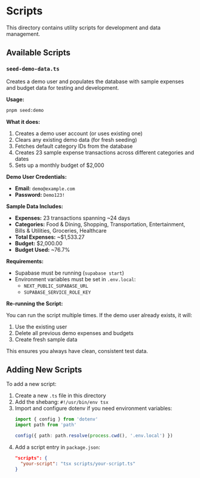 # Scripts

This directory contains utility scripts for development and data management.

## Available Scripts

### `seed-demo-data.ts`

Creates a demo user and populates the database with sample expenses and budget data for testing and development.

**Usage:**

```bash
pnpm seed:demo
```

**What it does:**

1. Creates a demo user account (or uses existing one)
2. Clears any existing demo data (for fresh seeding)
3. Fetches default category IDs from the database
4. Creates 23 sample expense transactions across different categories and dates
5. Sets up a monthly budget of $2,000

**Demo User Credentials:**

- **Email:** `demo@example.com`
- **Password:** `Demo123!`

**Sample Data Includes:**

- **Expenses:** 23 transactions spanning ~24 days
- **Categories:** Food & Dining, Shopping, Transportation, Entertainment, Bills & Utilities, Groceries, Healthcare
- **Total Expenses:** ~$1,533.27
- **Budget:** $2,000.00
- **Budget Used:** ~76.7%

**Requirements:**

- Supabase must be running (`supabase start`)
- Environment variables must be set in `.env.local`:
  - `NEXT_PUBLIC_SUPABASE_URL`
  - `SUPABASE_SERVICE_ROLE_KEY`

**Re-running the Script:**

You can run the script multiple times. If the demo user already exists, it will:
1. Use the existing user
2. Delete all previous demo expenses and budgets
3. Create fresh sample data

This ensures you always have clean, consistent test data.

## Adding New Scripts

To add a new script:

1. Create a new `.ts` file in this directory
2. Add the shebang: `#!/usr/bin/env tsx`
3. Import and configure dotenv if you need environment variables:
   ```typescript
   import { config } from 'dotenv'
   import path from 'path'

   config({ path: path.resolve(process.cwd(), '.env.local') })
   ```
4. Add a script entry in `package.json`:
   ```json
   "scripts": {
     "your-script": "tsx scripts/your-script.ts"
   }
   ```
